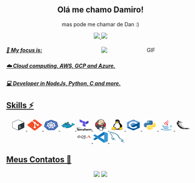 
<header>
   
 <link rel="stylesheet" href="https://cdn.jsdelivr.net/gh/devicons/devicon@latest/devicon.min.css">
<body>
 
## Olá me chamo Damiro! 
 mas pode me chamar de Dan :)


<div align="center">
  <a href="https://github.com/damirojr">
  <img height="150em" src="https://github-readme-stats.vercel.app/api?username=damirojr&show_icons=true&theme=dracula&include_all_commits=true&count_private=true">
  <img height="150em" src="https://github-readme-stats.vercel.app/api/top-langs/?username=damirojr&layout=compact&langs_count=7&theme=dracula"/>
</div>   
<div>   
   <img hight="200" width="250" alt="GIF" align="right" src="https://github.com/damirojr/damirojr/blob/afe9c08cf24002540a1326cc372927fac80bd418/assets/1936.gif">
</div>   
   <div align="left">  
    <h5>🚀 My focus is: </h5>
    <h5>☁️ Cloud computing, AWS, GCP and Azure.</h5>
    <h5>💻 Developer in NodeJs, Python, C and more.</h5>
   
  </div>
<div align="center">
   <h2 align="left">Skills ⚡</h2>
   <i class="devicon-devicon-plain"></i>   
   <img height="30" width="40" src="https://github.com/devicons/devicon/blob/master/icons/bash/bash-original.svg">  
   <img height="30" width="40" src="https://github.com/devicons/devicon/blob/master/icons/git/git-original.svg">  
   <img height="30" width="40" src="https://github.com/devicons/devicon/blob/master/icons/kubernetes/kubernetes-plain.svg"> 
   <img height="30" width="40" src="https://raw.githubusercontent.com/devicons/devicon/master/icons/docker/docker-original.svg">
   <img height="30" width="40" src="https://github.com/devicons/devicon/blob/master/icons/terraform/terraform-original-wordmark.svg">
   <img height="30" width="40" src="https://github.com/devicons/devicon/blob/master/icons/jenkins/jenkins-original.svg">
   <img height="30" width="40" src="https://github.com/devicons/devicon/blob/master/icons/linux/linux-original.svg">
   <img height="30" width="40" src="https://github.com/devicons/devicon/blob/master/icons/c/c-original.svg">
   <img height="30" width="40" src="https://github.com/devicons/devicon/blob/master/icons/python/python-original.svg"> 
   <img height="30" width="40" src="https://github.com/devicons/devicon/blob/master/icons/java/java-original.svg">
   <img height="30" width="40" src="https://github.com/devicons/devicon/blob/master/icons/flask/flask-original.svg">
   <img height="30" width="40" src="https://github.com/devicons/devicon/blob/master/icons/sqlalchemy/sqlalchemy-original.svg">
   <img height="30" width="40" src="https://github.com/devicons/devicon/blob/master/icons/vscode/vscode-original.svg">
   <img height="30" width="40" src="https://raw.githubusercontent.com/devicons/devicon/master/icons/mysql/mysql-original.svg">
  
 </div>

 <div>
  <h2 align="left">Meus Contatos 📎</h2>

 

</div>

<div align="center"> 
  <a href = "mailto:damirodev@gmail.com"><img src="https://img.shields.io/badge/-Gmail-%23333?style=for-the-badge&logo=gmail&logoColor=white" target="_blank"></a>
  <a href="https://www.linkedin.com/in/damirojunior/" target="_blank"><img src="https://img.shields.io/badge/-LinkedIn-%230077B5?style=for-the-badge&logo=linkedin&logoColor=white" target="_blank"></a> 
 </div>

 
 </body>
</header>
